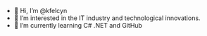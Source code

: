 - 👋 Hi, I’m @kfelcyn
- 👀 I’m interested in the IT industry and technological innovations.
- 🌱 I’m currently learning C# .NET and GitHub


<!---
kfelcyn/kfelcyn is a ✨ special ✨ repository because its `README.md` (this file) appears on your GitHub profile.
You can click the Preview link to take a look at your changes.
--->
